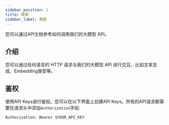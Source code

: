 ```yaml
---
sidebar_position: 1
title: 概要
sidebar_label: 概要
---
```

您可以通过API文档参考如何调用我们的大模型 API。

## 介绍

您可以通过任何语言的 HTTP 请求与我们的大模型 API 进行交互，比如文本生成、Embedding类型等。

## 鉴权

使用API Keys进行鉴权。您可以在以下界面上创建API Keys。所有的API请求都需要在请求头中添加`Authorization`字段:
```http
Authorization: Bearer $YOUR_API_KEY
```